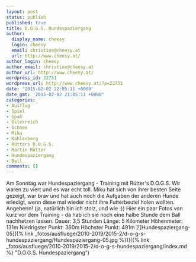 ```yaml
---
layout: post
status: publish
published: true
title: D.O.G.S. Hundespaziergang
author:
  display_name: cheesy
  login: cheesy
  email: christine@cheesy.at
  url: http://www.cheesy.at/
author_login: cheesy
author_email: christine@cheesy.at
author_url: http://www.cheesy.at/
wordpress_id: 22751
wordpress_url: http://www.cheesy.at/?p=22751
date: '2015-02-02 22:05:11 +0000'
date_gmt: '2015-02-02 21:05:11 +0000'
categories:
- Ausflug
- Spiel
- Spaß
- Österreich
- Schnee
- Miku
- Kahlenberg
- Rütters D.O.G.S.
- Martin Rütter
- Hundespaziergang
- Ball
comments: []
---
```

Am Sonntag war Hundespaziergang - Training mit Rütter's D.O.G.S.
Wir waren zu viert und es war echt toll. Miku hat sich von ihrer besten Seite gezeigt, war brav und hat auch noch die Aufgaben der anderen Hunde erledigt, wenn diese mal wieder nicht ihre Futterbeutel holen wollten. Angeberin! (ja, natürlich bin ich stolz, und wie :))
Hier ein paar Fotos von kurz vor dem Training - da hab ich sie noch eine halbe Stunde dem Ball nachhetzen lassen.
Dauer: 3,5 Stunden
Länge: 5 Kilometer
Höhenmeter: 131m
Niedrigster Punkt: 360m
Höchster Punkt: 491m
[![Hundespaziergang-05]({% link _fotos/ausfluege/2010-2019/2015-2/d-o-g-s-hundespaziergang/Hundespaziergang-05.jpg %})]({% link _fotos/ausfluege/2010-2019/2015-2/d-o-g-s-hundespaziergang/index.md %} "D.O.G.S. Hundespaziergang")
